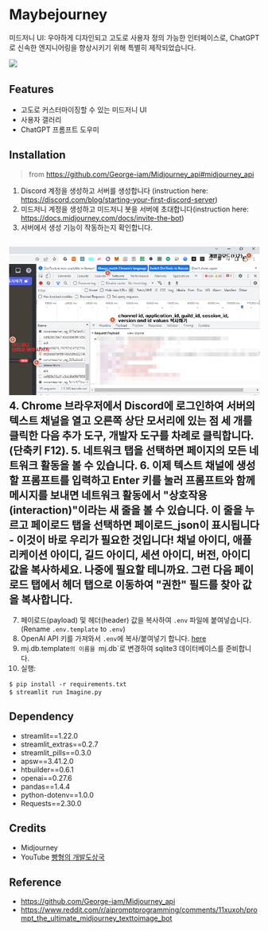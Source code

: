 # Maybejourney

미드저니 UI: 우아하게 디자인되고 고도로 사용자 정의 가능한 인터페이스로, ChatGPT로 신속한 엔지니어링을 향상시키기 위해 특별히 제작되었습니다.

![](assets/preview.gif)

## Features

- 고도로 커스터마이징할 수 있는 미드저니 UI
- 사용자 갤러리
- ChatGPT 프롬프트 도우미

## Installation

> from https://github.com/George-iam/Midjourney_api#midjourney_api

1.  Discord 계정을 생성하고 서버를 생성합니다 (instruction here: https://discord.com/blog/starting-your-first-discord-server)
2.  미드저니 계정을 생성하고 미드저니 봇을 서버에 초대합니다(instruction here: https://docs.midjourney.com/docs/invite-the-bot)
3.  서버에서 생성 기능이 작동하는지 확인합니다.

![자료이미지](https://github.com/jkf87/Maybejourney-try/blob/main/KakaoTalk_20230514_144008529.png "4-5")
4. Chrome 브라우저에서 Discord에 로그인하여 서버의 텍스트 채널을 열고 오른쪽 상단 모서리에 있는 점 세 개를 클릭한 다음 추가 도구, 개발자 도구를 차례로 클릭합니다.(단축키 F12).
5. 네트워크 탭을 선택하면 페이지의 모든 네트워크 활동을 볼 수 있습니다.
6. 이제 텍스트 채널에 생성할 프롬프트를 입력하고 Enter 키를 눌러 프롬프트와 함께 메시지를 보내면 네트워크 활동에서 "상호작용(interaction)"이라는 새 줄을 볼 수 있습니다. 이 줄을 누르고 페이로드 탭을 선택하면 페이로드_json이 표시됩니다 - 이것이 바로 우리가 필요한 것입니다! 채널 아이디, 애플리케이션 아이디, 길드 아이디, 세션 아이디, 버전, 아이디 값을 복사하세요. 나중에 필요할 테니까요. 그런 다음 페이로드 탭에서 헤더 탭으로 이동하여 "권한" 필드를 찾아 값을 복사합니다.
---
7. 페이로드(payload) 및 헤더(header) 값을 복사하여 `.env` 파일에 붙여넣습니다. (Rename `.env.template` to `.env`)
8. OpenAI API 키를 가져와서 `.env`에 복사/붙여넣기 합니다. [here](https://platform.openai.com/account/api-keys)
9. mj.db.template`의 이름을 `mj.db`로 변경하여 sqlite3 데이터베이스를 준비합니다.
10. 실행:

```
$ pip install -r requirements.txt
$ streamlit run Imagine.py
```

## Dependency

- streamlit==1.22.0
- streamlit_extras==0.2.7
- streamlit_pills==0.3.0
- apsw==3.41.2.0
- htbuilder==0.6.1
- openai==0.27.6
- pandas==1.4.4
- python-dotenv==1.0.0
- Requests==2.30.0

## Credits

- Midjourney
- YouTube [빵형의 개발도상국](https://www.youtube.com/@bbanghyong)

## Reference

- https://github.com/George-iam/Midjourney_api
- https://www.reddit.com/r/aipromptprogramming/comments/11xuxoh/prompt_the_ultimate_midjourney_texttoimage_bot
